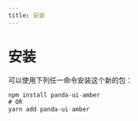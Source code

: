 ```yaml
---
title: 安装
---
```


# 安装

可以使用下列任一命令安装这个新的包：

```js
npm install panda-ui-amber
# OR
yarn add panda-ui-amber
```